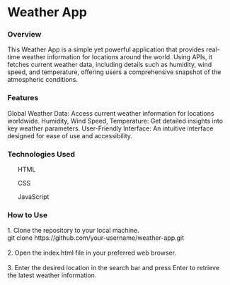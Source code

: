 <h1> Weather App </h1>

<h3> Overview </h3>
<p> This Weather App is a simple yet powerful application that provides real-time weather information for locations around the world. Using APIs, it fetches current weather data, including details such as humidity, wind speed, and temperature, offering users a comprehensive snapshot of the atmospheric conditions. </p>

<h3> Features </h3>
<p> Global Weather Data: Access current weather information for locations worldwide.
Humidity, Wind Speed, Temperature: Get detailed insights into key weather parameters.
User-Friendly Interface: An intuitive interface designed for ease of use and accessibility. </p>

<h3> Technologies Used </h3>
<ul>HTML</ul>
<ul>CSS</ul>
<ul>JavaScript</ul>

<h3> How to Use </h3>
<p>1. Clone the repository to your local machine. <br>
git clone https://github.com/your-username/weather-app.git <br> <br>
2. Open the index.html file in your preferred web browser. <br> <br>
3. Enter the desired location in the search bar and press Enter to retrieve the latest weather information. </p>
